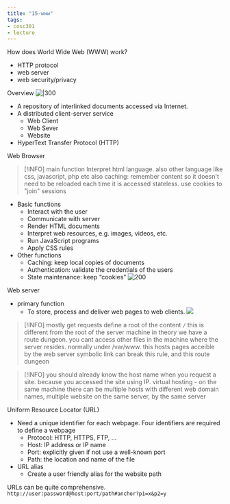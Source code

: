 ```yaml
---
title: "15-www"
tags: 
- cosc301
- lecture
---
```


How does World Wide Web (WWW) work? 
- HTTP protocol 
- web server 
- web security/privacy

Overview
![|300](https://i.imgur.com/gE8flTz.png)
- A repository of interlinked documents accessed via Internet. 
- A distributed client-server service 
	- Web Client 
	- Web Sever 
	- Website 
- HyperText Transfer Protocol (HTTP)

Web Browser 
> [!INFO] main function
>  Interpret html language. also other language like css, javascript, php etc
> also caching: remember content so it doesn't need to be reloaded each time it is accessed
> stateless. use cookies to "join" sessions
- Basic functions 
	- Interact with the user 
	- Communicate with server 
	- Render HTML documents 
	- Interpret web resources, e.g. images, videos, etc. 
	- Run JavaScript programs 
	- Apply CSS rules 
- Other functions 
	- Caching: keep local copies of documents 
	- Authentication: validate the credentials of the users 
	- State maintenance: keep “cookies”
![200](https://i.imgur.com/D2o35NR.png)


Web server
- primary function
	- To store, process and deliver web pages to web clients.
![](https://i.imgur.com/fDluDnf.png)

> [!INFO] mostly get requests
> define a root of the content `/` this is different from the root of the server machine
> in theory we have a route dungeon. you cant access other files in the machine where the server resides. 
> normally under /var/www. this hosts pages acceible by the web server
> symbolic link can break this rule, and this route dungeon

> [!INFO] you should already know the host name when you request a site. because you accessed the site using IP. 
> virtual hosting - on the same machine there can be multiple hosts with different web domain names, multiple website on the same server, by the same server

Uniform Resource Locator (URL) 
- Need a unique identifier for each webpage. Four identifiers are required to define a webpage 
	- Protocol: HTTP, HTTPS, FTP, … 
	- Host: IP address or IP name 
	- Port: explicitly given if not use a well-known port 
	- Path: the location and name of the file
- URL alias 
	- Create a user friendly alias for the website path

URLs can be quite comprehensive. `http://user:password@host:port/path#anchor?p1=x&p2=y`